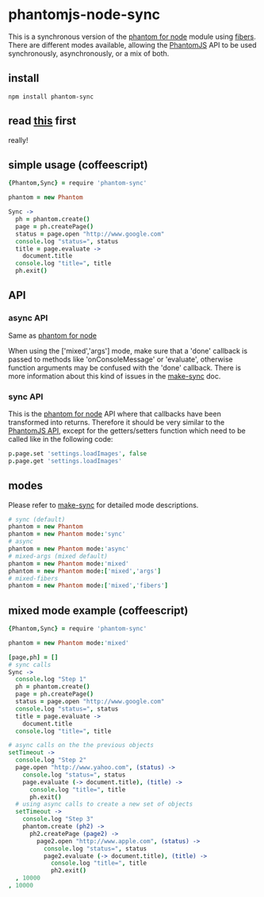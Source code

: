 # phantomjs-node-sync

This is a synchronous version of the [phantom for node](http://github.com/sgentle/phantomjs-node) 
module using [fibers](http://github.com/laverdet/node-fibers). There are different modes
available, allowing the [PhantomJS](http://www.phantomjs.org/) API to be used synchronously, 
asynchronously, or a mix of both.


## install

```
npm install phantom-sync
```

## read [this](https://github.com/sgentle/phantomjs-node/blob/master/README.markdown) first

really!

## simple usage (coffeescript)

```coffeescript
{Phantom,Sync} = require 'phantom-sync'

phantom = new Phantom 

Sync ->
  ph = phantom.create()
  page = ph.createPage()
  status = page.open "http://www.google.com"
  console.log "status=", status  
  title = page.evaluate ->
    document.title
  console.log "title=", title
  ph.exit()  
```

## API

### async API

Same as [phantom for node](http://github.com/sgentle/phantomjs-node) 

When using the ['mixed','args'] mode, make sure that a 'done' callback is passed to methods 
like 'onConsoleMessage' or 'evaluate', otherwise function arguments may be confused with the
'done' callback. There is more information about this kind of issues in the 
[make-sync](http://github.com/sebv/node-make-sync) doc.

### sync API

This is the [phantom for node](http://github.com/sgentle/phantomjs-node) API where that callbacks have been transformed into returns. 
Therefore it should be very similar to the [PhantomJS API](http://code.google.com/p/phantomjs/wiki/Interface), 
except for the getters/setters function which need to be called like in the following code:

```coffeescript
p.page.set 'settings.loadImages', false
p.page.get 'settings.loadImages'
```

## modes

Please refer to [make-sync](http://github.com/sebv/node-make-sync) for
detailed mode descriptions.

```coffeescript
# sync (default)
phantom = new Phantom   
phantom = new Phantom mode:'sync'   
# async
phantom = new Phantom mode:'async'   
# mixed-args (mixed default)
phantom = new Phantom mode:'mixed'
phantom = new Phantom mode:['mixed','args']
# mixed-fibers
phantom = new Phantom mode:['mixed','fibers']
```


## mixed mode example (coffeescript)

```coffeescript
{Phantom,Sync} = require 'phantom-sync'

phantom = new Phantom mode:'mixed' 

[page,ph] = [] 
# sync calls
Sync ->
  console.log "Step 1"    
  ph = phantom.create()
  page = ph.createPage()
  status = page.open "http://www.google.com"
  console.log "status=", status  
  title = page.evaluate ->
    document.title
  console.log "title=", title

# async calls on the the previous objects
setTimeout ->
  console.log "Step 2"  
  page.open "http://www.yahoo.com", (status) ->  
    console.log "status=", status  
    page.evaluate (-> document.title), (title) -> 
      console.log "title=", title
      ph.exit()
  # using async calls to create a new set of objects
  setTimeout ->
    console.log "Step 3"  
    phantom.create (ph2) ->
      ph2.createPage (page2) ->
        page2.open "http://www.apple.com", (status) ->  
          console.log "status=", status  
          page2.evaluate (-> document.title), (title) -> 
            console.log "title=", title
            ph2.exit()
  , 10000  
, 10000    
```
